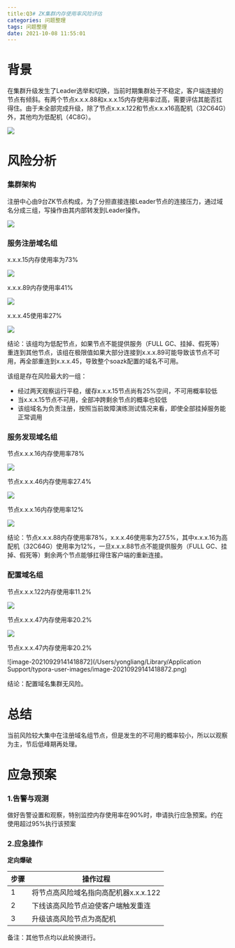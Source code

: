 ```yaml
---
title:Q3# ZK集群内存使用率风险评估
categories: 问题整理
tags: 问题整理
date: 2021-10-08 11:55:01
---
```




# 背景



在集群升级发生了Leader选举和切换，当前时期集群处于不稳定，客户端连接的节点有倾斜。有两个节点x.x.x.88和x.x.x.15内存使⽤率过⾼，需要评估其能否扛得住。由于未全部完成升级，除了节点x.x.x.122和节点x.x.x16高配机（32C64G）外，其他均为低配机（4C8G）。



![](https://gitee.com/laoliangcode/md-picture/raw/master/img/20210929112618.png)





# 风险分析



### 集群架构 



注册中心由9台ZK节点构成，为了分担直接连接Leader节点的连接压力，通过域名分成三组，写操作由其内部转发到Leader操作。

![](https://gitee.com/laoliangcode/md-picture/raw/master/img/20210929103635.png)



### 服务注册域名组



x.x.x.15内存使⽤率为73%

![](https://gitee.com/laoliangcode/md-picture/raw/master/img/20210929114156.png)



x.x.x.89内存使⽤率41%

![](https://gitee.com/laoliangcode/md-picture/raw/master/img/20210929114303.png)



x.x.x.45使⽤率27%

![](https://gitee.com/laoliangcode/md-picture/raw/master/img/20210929115710.png)



结论：该组均为低配节点，如果节点不能提供服务（FULL GC、挂掉、假死等）重连到其他节点，该组在极限值如果⼤部分连接到x.x.x.89可能导致该节点不可⽤，再全部重连到x.x.x.45，导致整个soazk配置的域名不可⽤。



该组是存在风险最大的一组：

* 经过两天观察运行平稳，缓存x.x.x.15节点尚有25%空间，不可用概率较低
* 当x.x.x.15节点不可用，全部冲跨剩余节点的概率也较低
* 该组域名为负责注册，按照当前故障演练测试情况来看，即使全部挂掉服务能正常调用





### 服务发现域名组



节点x.x.x.16内存使用率78%



![](https://gitee.com/laoliangcode/md-picture/raw/master/img/20210929132515.png)



节点x.x.x.46内存使用率27.4%

![](https://gitee.com/laoliangcode/md-picture/raw/master/img/20210929113021.png)





节点x.x.x.16内存使用率12%

![](https://gitee.com/laoliangcode/md-picture/raw/master/img/20210929113559.png)



结论：节点x.x.x.88内存使⽤率78%，x.x.x.46使⽤率为27.5%，其中x.x.x.16为⾼配机（32C64G）使⽤率为12%，⼀旦x.x.x.88节点不能提供服务（FULL GC、挂掉、假死等）剩余两个节点能够扛得住客户端的重新连接。



### 配置域名组

节点x.x.x.122内存使用率11.2%

![](https://gitee.com/laoliangcode/md-picture/raw/master/img/20210929133341.png)



节点x.x.x.47内存使用率20.2%

![](https://gitee.com/laoliangcode/md-picture/raw/master/img/20210929133544.png)



节点x.x.x.47内存使用率20.2%

![image-20210929141418872](/Users/yongliang/Library/Application Support/typora-user-images/image-20210929141418872.png)



结论：配置域名集群无风险。



# 总结



当前风险较大集中在注册域名组节点，但是发生的不可用的概率较小，所以以观察为主，节后低峰期再处理。



# 应急预案



### 1.告警与观测



   做好告警设置和观察，特别监控内存使用率在90%时，申请执行应急预案。约在使用超过95%执行该预案



### 2.应急操作



**定向爆破**

| 步骤 | 操作过程                              |
| ---- | ------------------------------------- |
| 1    | 将节点高风险域名指向高配机器x.x.x.122 |
| 2    | 下线该高风险节点迫使客户端触发重连    |
| 3    | 升级该高风险节点为高配机              |

备注：其他节点均以此轮换进行。
